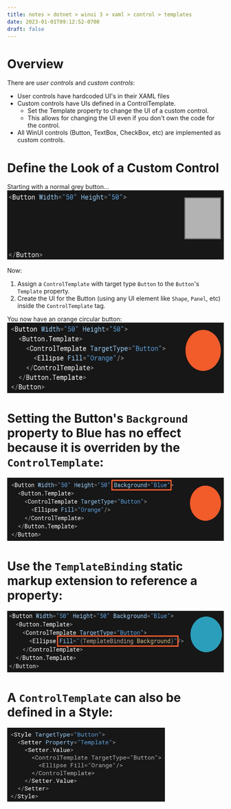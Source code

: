 ```yaml
---
title: notes > dotnet > winui 3 > xaml > control > templates
date: 2023-01-01T09:12:52-0700
draft: false
---
```

# Overview
There are *user controls* and *custom controls*:
- User controls have hardcoded UI's in their XAML files
- Custom controls have UIs defined in a ControlTemplate.
  - Set the Template property to change the UI of a custom control.
  - This allows for changing the UI even if you don't own the code for the control.
- All WinUI controls (Button, TextBox, CheckBox, etc) are implemented as custom controls.

# Define the Look of a Custom Control
Starting with a normal grey button…  
<img src="XAML_Control-Templates-image1.png" style="width:6.04167in;height:1.675in" />  

Now:
1.  Assign a `ControlTemplate` with target type `Button` to the `Button`'s `Template` property.
2.  Create the UI for the Button (using any UI element like `Shape`, `Panel`, etc) inside the `ControlTemplate` tag.

You now have an orange circular button:  
<img src="XAML_Control-Templates-image2.png" style="width:6.10833in;height:1.70833in" />  

# Setting the Button's `Background` property to Blue has no effect because it is overriden by the `ControlTemplate`:  
<img src="XAML_Control-Templates-image3.png" style="width:5.975in;height:1.53333in" />  

# Use the `TemplateBinding` static markup extension to reference a property:  
<img src="XAML_Control-Templates-image4.png" style="width:5.975in;height:1.49167in" />  

# A `ControlTemplate` can also be defined in a Style:  
<img src="XAML_Control-Templates-image5.png" style="width:3.825in;height:1.79167in" />  